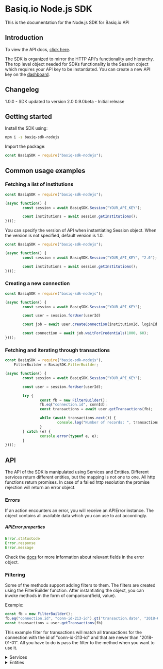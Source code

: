 # Basiq.io Node.js SDK

This is the documentation for the Node.js SDK for Basiq.io API

## Introduction

To view the API docs, [click here](https://basiq.io/api/).

The SDK is organized to mirror the HTTP API's functionality and hierarchy.
The top level object needed for SDKs functionality is the Session
object which requires your API key to be instantiated.
You can create a new API key on the [dashboard](http://dashboard.basiq.io).

## Changelog

1.0.0 - SDK updated to version 2.0
0.9.0beta - Initial release

## Getting started

Install the SDK using:

```bash
npm i -s basiq-sdk-nodejs
```

Import the package:
```js
const BasiqSDK = require("basiq-sdk-nodejs");
```


## Common usage examples

### Fetching a list of institutions

```js
const BasiqSDK = require("basiq-sdk-nodejs");

(async function() {
        const session = await BasiqSDK.Session("YOUR_API_KEY");

        const institutions = await session.getInstitutions();
})();
```

You can specify the version of API when instantiating Session object. When the version is not specified, default version is 1.0.

```js
const BasiqSDK = require("basiq-sdk-nodejs");

(async function() {
        const session = await BasiqSDK.Session("YOUR_API_KEY", "2.0");

        const institutions = await session.getInstitutions();
})();
```

### Creating a new connection

```js
const BasiqSDK = require("basiq-sdk-nodejs");

(async function() {
        const session = await BasiqSDK.Session("YOUR_API_KEY");

        const user = session.forUser(userId)

        const job = await user.createConnection(institutionId, loginId, password, securityCode);

        const connection = await job.waitForCredentials(1000, 60);
})();
```

### Fetching and iterating through transactions

```js
const BasiqSDK = require("basiq-sdk-nodejs"),
    FilterBuilder = BasiqSDK.FilterBuilder;

(async function() {
        const session = await BasiqSDK.Session("YOUR_API_KEY");

        const user = session.forUser(userId);

        try {
                const fb = new FilterBuilder();
                fb.eq("connection.id", connId);
                const transactions = await user.getTransactions(fb);

                while (await transactions.next()) {
                        console.log("Number of records: ", transactions.data.length);
                }
        } catch (e) {
                console.error(typeof e, e);
        }
})();
```


## API

The API of the SDK is manipulated using Services and Entities. Different
services return different entities, but the mapping is not one to one. All
http functions return promises. In case of a failed http resolution the promise
rejection will return an error object.

### Errors

If an action encounters an error, you will receive an APIError instance.
The object contains all available data which you can use to act accordingly.

##### APIError properties
```js
Error.statusCode
Error.response
Error.message
```

Check the [docs](https://basiq.io/api/) for more information about relevant
fields in the error object.

### Filtering

Some of the methods support adding filters to them. The filters are created
using the FilterBuilder function. After instantiating the object, you can invoke
methods in the form of comparison(field, value).

Example:
```js
const fb = new FilterBuilder();
fb.eq("connection.id", "conn-id-213-id").gt("transaction.date", "2018-01-01");
const transactions = user.getTransactions(fb)
```

This example filter for transactions will match all transactions for the connection
with the id of "conn-id-213-id" and that are newer than "2018-01-01". All you have
to do is pass the filter to the method when you want to use it.

<details>
<summary>
Services
</summary>

#### Session

##### Creating a new Session object

```js
const session = await BasiqSDK.Session("YOUR_API_KEY");
```

#### UserService

The following are APIs available for the User service

##### Creating a new UserService

```js
const userService = BasiqSDK.User(session);
```

##### Referencing a user
*Note: The following action will not send an HTTP request, and can be used
to perform additional actions for the instantiated user.*

```js
const user = userService.for(userId);
```

##### Creating a new User

```js
const user = await userService.new({
        email: "",
        mobile: ""
})
```

##### Getting a User

```js
const user = await userService.get(userId);
```

##### Update a User

```js
const user = await userService.update(user, {
    email: "",
    mobile: ""
});
```

##### Delete a User

```js
const result = await userService.delete(user);
```

##### Refresh connections

```js
const result = await userService.refreshAllConnections(user);
```

##### List all connections

```js
const conns = await userService.getAllConnections(userId, filter);
```

##### Get account

```js
const acc = await userService.getAccount(userId, accountId);
```

##### Get accounts

```js
const accs = await userService.getAccounts(userId, filter);
```

##### Get transaction

```js
const transaction = await userService.getTransaction(userId, transactionId)
```

##### Get transactions

```js
const transactions = await userService.getTransactions(userId, filter)
```

#### ConnectionService

The following are APIs available for the Connection service

##### Creating a new ConnectionService

```js
const connService = new BasiqSDK.Connection(session, user);
```

##### Get connection

```js
const connection = await connService.get(connectionId)
```

##### Get connection entity with ID without performing an http request

```js
const connection = connService.for(connection)
```

##### Create a new connection

```js
const job = await connService.new(institutionId, loginId, password[, securityCode])
```

##### Update connection

```js
const job = await connService.update(connection, password);
```

##### Delete connection

```js
const result = await connService.delete(connection);
```



#### JobService

The following are APIs available for the Job service

##### Creating a new JobService

```js
jobService = new BasiqSDK.Job(session, connectionService)
```

##### Get a job

```js
const job = await jobService.get(jobId);
```

##### Get a job entity with ID without performing an http request

```js
const job = jobService.for(jobId);
```

##### Get the related connection for the job

```js
const connection = await jobService.getConnection(job);
```

##### Wait for the credential step to be resolved
(interval is in milliseconds, timeout is in seconds)

```js
const connection = await jobService.waitForCredentials(job, interval, timeout);
```

</details>


<details><summary>
Entities
</summary>

##### Updating a user instance

```js
const user = await user.Update({
        email: "",
        mobile: ""
});
```

##### Deleting a user

```js
const result = await user.delete();
```

##### Get all of the user's accounts

```js
const accounts = await user.getAccounts();
```

##### Get a user's single account

```js
const account = await user.getAccount(accountId);
```

##### Get all of the user's transactions

```js
transactions = await user.getTransactions();
```

##### Get a user's single transaction

```js
transaction = await user.getTransaction(transactionId);
```

##### Create a new connection

```js
job = await user.createConnection();
```

##### Refresh all connections

```js
result = await user.refreshAllConnections();
```

#### Connection

##### Refresh a connection

```js
job = await connection.refresh();
```

##### Update a connection

```js
job = await connection.update(password);
```

##### Delete a connection

```js
err = await connection.delete();
```

#### Job

##### Get the connection id (if available)

```js
connectionId = job.getConnectionId();
```

##### Get the connection

```js
connection = await job.getConnection();
```

##### Get the connection after waiting for credentials step resolution
(interval is in milliseconds, timeout is in seconds)

```js
connection = await job.waitForCredentials(interval, timeout);
```

##### Get the connection after waiting for transactions step resolution
(interval is in milliseconds, timeout is in seconds)

```js
connection = await job.waitForTransactions(interval, timeout);
```

#### Transaction list

##### Getting the next set of transactions [mut]

```js
await transactions.next();
```
</details>